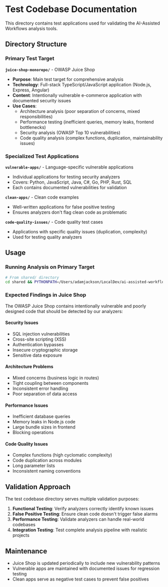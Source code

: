 # Test Codebase Documentation

This directory contains test applications used for validating the AI-Assisted Workflows analysis tools.

## Directory Structure

### Primary Test Target

**`juice-shop-monorepo/`** - OWASP Juice Shop
- **Purpose**: Main test target for comprehensive analysis
- **Technology**: Full-stack TypeScript/JavaScript application (Node.js, Express, Angular)
- **Content**: Intentionally vulnerable e-commerce application with documented security issues
- **Use Cases**:
  - Architecture analysis (poor separation of concerns, mixed responsibilities)
  - Performance testing (inefficient queries, memory leaks, frontend bottlenecks)
  - Security analysis (OWASP Top 10 vulnerabilities)
  - Code quality analysis (complex functions, duplication, maintainability issues)

### Specialized Test Applications

**`vulnerable-apps/`** - Language-specific vulnerable applications
- Individual applications for testing security analyzers
- Covers: Python, JavaScript, Java, C#, Go, PHP, Rust, SQL
- Each contains documented vulnerabilities for validation

**`clean-apps/`** - Clean code examples
- Well-written applications for false positive testing
- Ensures analyzers don't flag clean code as problematic

**`code-quality-issues/`** - Code quality test cases
- Applications with specific quality issues (duplication, complexity)
- Used for testing quality analyzers

## Usage

### Running Analysis on Primary Target

```bash
# From shared/ directory
cd shared && PYTHONPATH=/Users/adamjackson/LocalDev/ai-assisted-workflows/shared/utils:/Users/adamjackson/LocalDev/ai-assisted-workflows/shared python tests/integration/test_all_analyzers.py ../test_codebase/juice-shop-monorepo --max-files 2
```

### Expected Findings in Juice Shop

The OWASP Juice Shop contains intentionally vulnerable and poorly designed code that should be detected by our analyzers:

#### Security Issues
- SQL injection vulnerabilities
- Cross-site scripting (XSS)
- Authentication bypasses
- Insecure cryptographic storage
- Sensitive data exposure

#### Architecture Problems
- Mixed concerns (business logic in routes)
- Tight coupling between components
- Inconsistent error handling
- Poor separation of data access

#### Performance Issues
- Inefficient database queries
- Memory leaks in Node.js code
- Large bundle sizes in frontend
- Blocking operations

#### Code Quality Issues
- Complex functions (high cyclomatic complexity)
- Code duplication across modules
- Long parameter lists
- Inconsistent naming conventions

## Validation Approach

The test codebase directory serves multiple validation purposes:

1. **Functional Testing**: Verify analyzers correctly identify known issues
2. **False Positive Testing**: Ensure clean code doesn't trigger false alarms
3. **Performance Testing**: Validate analyzers can handle real-world codebases
4. **Integration Testing**: Test complete analysis pipeline with realistic projects

## Maintenance

- Juice Shop is updated periodically to include new vulnerability patterns
- Vulnerable apps are maintained with documented issues for regression testing
- Clean apps serve as negative test cases to prevent false positives
